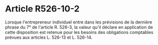 # Article R526-10-2

Lorsque l'entrepreneur individuel entre dans les prévisions de la dernière phrase du 7° de l'article R. 526-3, la valeur qu'il déclare en application de cette disposition est retenue pour les besoins des obligations comptables prévues aux articles L. 526-13 et L. 526-14.
